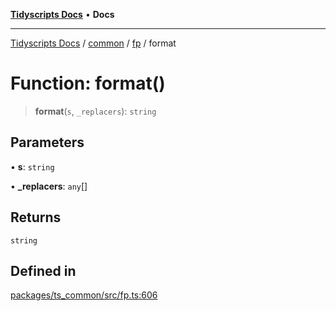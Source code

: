 [**Tidyscripts Docs**](../../../../../README.md) • **Docs**

***

[Tidyscripts Docs](../../../../../globals.md) / [common](../../../README.md) / [fp](../README.md) / format

# Function: format()

> **format**(`s`, `_replacers`): `string`

## Parameters

• **s**: `string`

• **\_replacers**: `any`[]

## Returns

`string`

## Defined in

[packages/ts\_common/src/fp.ts:606](https://github.com/sheunaluko/tidyscripts/blob/master/packages/ts_common/src/fp.ts#L606)
